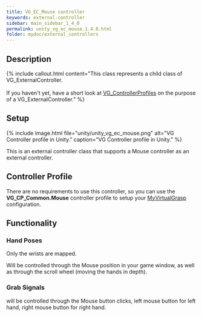 ```yaml
---
title: VG_EC_Mouse controller
keywords: external-controller
sidebar: main_sidebar_1_4_0
permalink: unity_vg_ec_mouse.1.4.0.html
folder: mydoc/external_controllers
---
```


## Description

{% include callout.html content="This class represents a child class of VG_ExternalController.<br><br> If you haven't yet, have a short look at [VG_ControllerProfiles](unity_component_vgcontrollerprofile.1.4.0.html) on the purpose of a VG_ExternalController." %}

## Setup 

{% include image.html file="unity/unity_vg_ec_mouse.png" alt="VG Controller profile in Unity." caption="VG Controller profile in Unity." %}

This is an external controller class that supports a Mouse controller as an external controller.

## Controller Profile
There are no requirements to use this controller, so you can use the **VG_CP_Common.Mouse** controller profile to setup your [MyVirtualGrasp](unity_component_myvirtualgrasp.1.4.0.html#profile) configuration.

## Functionality

### Hand Poses
Only the wrists are mapped.

Will be controlled through the Mouse position in your game window, as well as through the scroll wheel (moving the hands in depth).

### Grab Signals
will be controlled through the Mouse button clicks, left mouse button for left hand, right mouse button for right hand.
